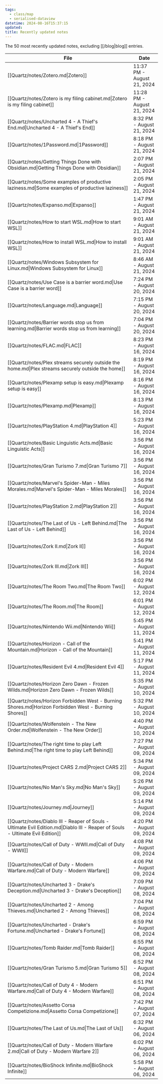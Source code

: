 ```yaml
---
tags:
  - class/map
  - serialised-dataview
datetime: 2024-08-16T15:37:15
updated: 
title: Recently updated notes
---
```

The 50 most recently updated notes, excluding [[/blog|blog]] entries.

<!-- QueryToSerialize: table default(date(updated),date(datetime)) as Date from "Quartz/notes" sort default(date(updated),date(datetime)) desc limit 50 -->
<!-- SerializedQuery: table default(date(updated),date(datetime)) as Date from "Quartz/notes" sort default(date(updated),date(datetime)) desc limit 50 -->

| File                                                                                                                           | Date                       |
| ------------------------------------------------------------------------------------------------------------------------------ | -------------------------- |
| [[Quartz/notes/Zotero.md\|Zotero]]                                                                                             | 11:37 PM - August 21, 2024 |
| [[Quartz/notes/Zotero is my filing cabinet.md\|Zotero is my filing cabinet]]                                                   | 11:28 PM - August 21, 2024 |
| [[Quartz/notes/Uncharted 4 - A Thief's End.md\|Uncharted 4 - A Thief's End]]                                                   | 8:32 PM - August 21, 2024  |
| [[Quartz/notes/1Password.md\|1Password]]                                                                                       | 8:18 PM - August 21, 2024  |
| [[Quartz/notes/Getting Things Done with Obsidian.md\|Getting Things Done with Obsidian]]                                       | 2:07 PM - August 21, 2024  |
| [[Quartz/notes/Some examples of productive laziness.md\|Some examples of productive laziness]]                                 | 2:05 PM - August 21, 2024  |
| [[Quartz/notes/Expanso.md\|Expanso]]                                                                                           | 1:47 PM - August 21, 2024  |
| [[Quartz/notes/How to start WSL.md\|How to start WSL]]                                                                         | 9:01 AM - August 21, 2024  |
| [[Quartz/notes/How to install WSL.md\|How to install WSL]]                                                                     | 9:01 AM - August 21, 2024  |
| [[Quartz/notes/Windows Subsystem for Linux.md\|Windows Subsystem for Linux]]                                                   | 8:46 AM - August 21, 2024  |
| [[Quartz/notes/Use Case is a barrier word.md\|Use Case is a barrier word]]                                                     | 7:24 PM - August 20, 2024  |
| [[Quartz/notes/Language.md\|Language]]                                                                                         | 7:15 PM - August 20, 2024  |
| [[Quartz/notes/Barrier words stop us from learning.md\|Barrier words stop us from learning]]                                   | 7:04 PM - August 20, 2024  |
| [[Quartz/notes/FLAC.md\|FLAC]]                                                                                                 | 8:23 PM - August 16, 2024  |
| [[Quartz/notes/Plex streams securely outside the home.md\|Plex streams securely outside the home]]                             | 8:19 PM - August 16, 2024  |
| [[Quartz/notes/Plexamp setup is easy.md\|Plexamp setup is easy]]                                                               | 8:16 PM - August 16, 2024  |
| [[Quartz/notes/Plexamp.md\|Plexamp]]                                                                                           | 8:13 PM - August 16, 2024  |
| [[Quartz/notes/PlayStation 4.md\|PlayStation 4]]                                                                               | 5:23 PM - August 16, 2024  |
| [[Quartz/notes/Basic Linguistic Acts.md\|Basic Linguistic Acts]]                                                               | 3:56 PM - August 16, 2024  |
| [[Quartz/notes/Gran Turismo 7.md\|Gran Turismo 7]]                                                                             | 3:56 PM - August 16, 2024  |
| [[Quartz/notes/Marvel's Spider-Man - Miles Morales.md\|Marvel's Spider-Man - Miles Morales]]                                   | 3:56 PM - August 16, 2024  |
| [[Quartz/notes/PlayStation 2.md\|PlayStation 2]]                                                                               | 3:56 PM - August 16, 2024  |
| [[Quartz/notes/The Last of Us - Left Behind.md\|The Last of Us - Left Behind]]                                                 | 3:56 PM - August 16, 2024  |
| [[Quartz/notes/Zork II.md\|Zork II]]                                                                                           | 3:56 PM - August 16, 2024  |
| [[Quartz/notes/Zork III.md\|Zork III]]                                                                                         | 3:56 PM - August 16, 2024  |
| [[Quartz/notes/The Room Two.md\|The Room Two]]                                                                                 | 6:02 PM - August 12, 2024  |
| [[Quartz/notes/The Room.md\|The Room]]                                                                                         | 6:01 PM - August 12, 2024  |
| [[Quartz/notes/Nintendo Wii.md\|Nintendo Wii]]                                                                                 | 5:45 PM - August 11, 2024  |
| [[Quartz/notes/Horizon - Call of the Mountain.md\|Horizon - Call of the Mountain]]                                             | 5:41 PM - August 11, 2024  |
| [[Quartz/notes/Resident Evil 4.md\|Resident Evil 4]]                                                                           | 5:17 PM - August 11, 2024  |
| [[Quartz/notes/Horizon Zero Dawn - Frozen Wilds.md\|Horizon Zero Dawn - Frozen Wilds]]                                         | 5:35 PM - August 10, 2024  |
| [[Quartz/notes/Horizon Forbidden West - Burning Shores.md\|Horizon Forbidden West - Burning Shores]]                           | 5:32 PM - August 10, 2024  |
| [[Quartz/notes/Wolfenstein - The New Order.md\|Wolfenstein - The New Order]]                                                   | 4:40 PM - August 10, 2024  |
| [[Quartz/notes/The right time to play Left Behind.md\|The right time to play Left Behind]]                                     | 7:27 PM - August 09, 2024  |
| [[Quartz/notes/Project CARS 2.md\|Project CARS 2]]                                                                             | 5:34 PM - August 09, 2024  |
| [[Quartz/notes/No Man's Sky.md\|No Man's Sky]]                                                                                 | 5:26 PM - August 09, 2024  |
| [[Quartz/notes/Journey.md\|Journey]]                                                                                           | 5:14 PM - August 09, 2024  |
| [[Quartz/notes/Diablo III - Reaper of Souls - Ultimate Evil Edition.md\|Diablo III - Reaper of Souls - Ultimate Evil Edition]] | 4:20 PM - August 09, 2024  |
| [[Quartz/notes/Call of Duty - WWII.md\|Call of Duty - WWII]]                                                                   | 4:08 PM - August 09, 2024  |
| [[Quartz/notes/Call of Duty - Modern Warfare.md\|Call of Duty - Modern Warfare]]                                               | 4:06 PM - August 09, 2024  |
| [[Quartz/notes/Uncharted 3 - Drake's Deception.md\|Uncharted 3 - Drake's Deception]]                                           | 7:09 PM - August 08, 2024  |
| [[Quartz/notes/Uncharted 2 - Among Thieves.md\|Uncharted 2 - Among Thieves]]                                                   | 7:04 PM - August 08, 2024  |
| [[Quartz/notes/Uncharted - Drake's Fortune.md\|Uncharted - Drake's Fortune]]                                                   | 6:59 PM - August 08, 2024  |
| [[Quartz/notes/Tomb Raider.md\|Tomb Raider]]                                                                                   | 6:55 PM - August 08, 2024  |
| [[Quartz/notes/Gran Turismo 5.md\|Gran Turismo 5]]                                                                             | 6:52 PM - August 08, 2024  |
| [[Quartz/notes/Call of Duty 4 - Modern Warfare.md\|Call of Duty 4 - Modern Warfare]]                                           | 6:51 PM - August 08, 2024  |
| [[Quartz/notes/Assetto Corsa Competizione.md\|Assetto Corsa Competizione]]                                                     | 7:42 PM - August 07, 2024  |
| [[Quartz/notes/The Last of Us.md\|The Last of Us]]                                                                             | 6:32 PM - August 06, 2024  |
| [[Quartz/notes/Call of Duty - Modern Warfare 2.md\|Call of Duty - Modern Warfare 2]]                                           | 6:02 PM - August 06, 2024  |
| [[Quartz/notes/BioShock Infinite.md\|BioShock Infinite]]                                                                       | 5:58 PM - August 06, 2024  |
<!-- SerializedQuery END -->
